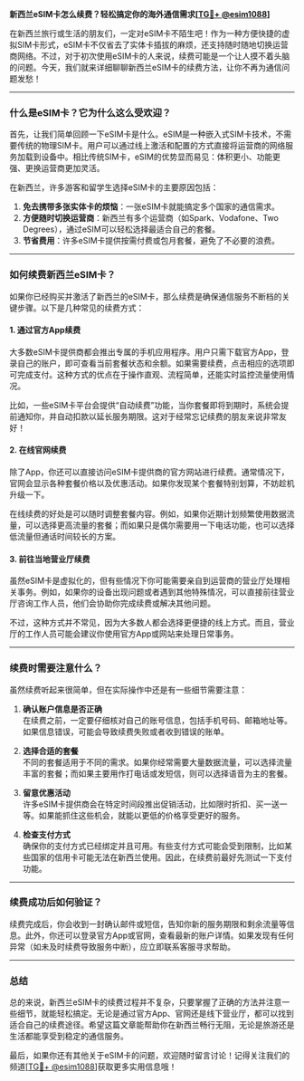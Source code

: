 **新西兰eSIM卡怎么续费？轻松搞定你的海外通信需求[[TG💪+ @esim1088](https://t.me/s/esim1088)]**

在新西兰旅行或生活的朋友们，一定对eSIM卡不陌生吧！作为一种方便快捷的虚拟SIM卡形式，eSIM卡不仅省去了实体卡插拔的麻烦，还支持随时随地切换运营商网络。不过，对于初次使用eSIM卡的人来说，续费可能是一个让人摸不着头脑的问题。今天，我们就来详细聊聊新西兰eSIM卡的续费方法，让你不再为通信问题发愁！

---

### **什么是eSIM卡？它为什么这么受欢迎？**

首先，让我们简单回顾一下eSIM卡是什么。eSIM是一种嵌入式SIM卡技术，不需要传统的物理SIM卡。用户可以通过线上激活和配置的方式直接将运营商的网络服务加载到设备中。相比传统SIM卡，eSIM的优势显而易见：体积更小、功能更强、更换运营商更加灵活。

在新西兰，许多游客和留学生选择eSIM卡的主要原因包括：
1. **免去携带多张实体卡的烦恼**：一张eSIM卡就能搞定多个国家的通信需求。
2. **方便随时切换运营商**：新西兰有多个运营商（如Spark、Vodafone、Two Degrees），通过eSIM可以轻松选择最适合自己的套餐。
3. **节省费用**：许多eSIM卡提供按需付费或包月套餐，避免了不必要的浪费。

---

### **如何续费新西兰eSIM卡？**

如果你已经购买并激活了新西兰的eSIM卡，那么续费是确保通信服务不断档的关键步骤。以下是几种常见的续费方式：

#### **1. 通过官方App续费**
大多数eSIM卡提供商都会推出专属的手机应用程序。用户只需下载官方App，登录自己的账户，即可查看当前套餐状态和余额。如果需要续费，点击相应的选项即可完成支付。这种方式的优点在于操作直观、流程简单，还能实时监控流量使用情况。

比如，一些eSIM卡平台会提供“自动续费”功能，当你套餐即将到期时，系统会提前通知你，并自动扣款以延长服务期限。这对于经常忘记续费的朋友来说非常友好！

#### **2. 在线官网续费**
除了App，你还可以直接访问eSIM卡提供商的官方网站进行续费。通常情况下，官网会显示各种套餐价格以及优惠活动。如果你发现某个套餐特别划算，不妨趁机升级一下。

在线续费的好处是可以随时调整套餐内容。例如，如果你近期计划频繁使用数据流量，可以选择更高流量的套餐；而如果只是偶尔需要用一下电话功能，也可以选择低流量但通话时间较长的方案。

#### **3. 前往当地营业厅续费**
虽然eSIM卡是虚拟化的，但有些情况下你可能需要亲自到运营商的营业厅处理相关事务。例如，如果你的设备出现问题或者遇到其他特殊情况，可以直接前往营业厅咨询工作人员，他们会协助你完成续费或解决其他问题。

不过，这种方式并不常见，因为大多数人都会选择更便捷的线上方式。而且，营业厅的工作人员可能会建议你使用官方App或网站来处理日常事务。

---

### **续费时需要注意什么？**

虽然续费听起来很简单，但在实际操作中还是有一些细节需要注意：

1. **确认账户信息是否正确**  
   在续费之前，一定要仔细核对自己的账号信息，包括手机号码、邮箱地址等。如果信息错误，可能会导致续费失败或者收到错误的账单。

2. **选择合适的套餐**  
   不同的套餐适用于不同的需求。如果你经常需要大量数据流量，可以选择流量丰富的套餐；而如果主要用作打电话或发短信，则可以选择语音为主的套餐。

3. **留意优惠活动**  
   许多eSIM卡提供商会在特定时间段推出促销活动，比如限时折扣、买一送一等。如果能抓住这些机会，就能以更低的价格享受更好的服务。

4. **检查支付方式**  
   确保你的支付方式已经绑定并且可用。有些支付方式可能会受到限制，比如某些国家的信用卡可能无法在新西兰使用。因此，在续费前最好先测试一下支付功能。

---

### **续费成功后如何验证？**

续费完成后，你会收到一封确认邮件或短信，告知你新的服务期限和剩余流量等信息。此外，你还可以登录官方App或官网，查看最新的账户详情。如果发现有任何异常（如未及时续费导致服务中断），应立即联系客服寻求帮助。

---

### **总结**

总的来说，新西兰eSIM卡的续费过程并不复杂，只要掌握了正确的方法并注意一些细节，就能轻松搞定。无论是通过官方App、官网还是线下营业厅，都可以找到适合自己的续费途径。希望这篇文章能帮助你在新西兰畅行无阻，无论是旅游还是生活都能享受到稳定的通信服务。

最后，如果你还有其他关于eSIM卡的问题，欢迎随时留言讨论！记得关注我们的频道[[TG💪+ @esim1088](https://t.me/s/esim1088)]获取更多实用信息哦！